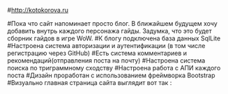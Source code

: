 #http://kotokorova.ru

#Пока что сайт напоминает просто блог. В ближайшем будущем хочу добавить внутрь каждого персонажа гайды. Задумка, что это будет сборник гайдов в игре WoW.
#К блогу подключена база данных SqlLite
#Настроена система авторизации и аутентификации (в том числе регистрацию через GitHub)
#Есть система комментариев и рекомендаций(отправления поста на почту)
#Настроена система поиска по триграммному сходству
#Настроена работа с АПИ каждого поста
#Дизайн проработан с использованием фреймворка Bootstrap 
#Визуально главная страница сайта выглядит вот так :
